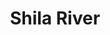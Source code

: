 ---
title: "Shila River"
title_bn: "শীলা নদী, ময়মনসিংহ"
description: "It started flowing from Dewanbari canal, Bokabil, Kan canal and low lands of nearby of Trishal Upazilla of Mymensing and fall into Sutia river at Goforgaon Upazilla. Its length is 73.25 km, width 75 meters and depth 2.8 meters. River basin area is 270 square km."
---